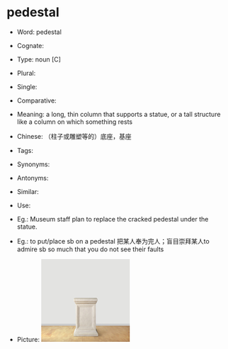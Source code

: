 # pedestal

- Word: pedestal
- Cognate: 

- Type: noun [C]
- Plural: 
- Single: 
- Comparative: 
- Meaning: a long, thin column that supports a statue, or a tall structure like a column on which something rests
- Chinese: （柱子或雕塑等的）底座，基座
- Tags: 
- Synonyms: 
- Antonyms: 
- Similar: 
- Use: 
- Eg.: Museum staff plan to replace the cracked pedestal under the statue.
- Eg.: to put/place sb on a pedestal 把某人奉为完人；盲目崇拜某人to admire sb so much that you do not see their faults
- Picture: ![pedestal](images/pedestal.jpg)

